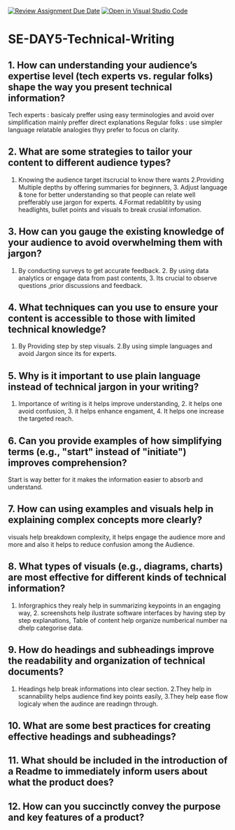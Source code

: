 [![Review Assignment Due Date](https://classroom.github.com/assets/deadline-readme-button-22041afd0340ce965d47ae6ef1cefeee28c7c493a6346c4f15d667ab976d596c.svg)](https://classroom.github.com/a/zsAR-pyY)
[![Open in Visual Studio Code](https://classroom.github.com/assets/open-in-vscode-2e0aaae1b6195c2367325f4f02e2d04e9abb55f0b24a779b69b11b9e10269abc.svg)](https://classroom.github.com/online_ide?assignment_repo_id=18466074&assignment_repo_type=AssignmentRepo)
# SE-DAY5-Technical-Writing
## 1. How can understanding your audience’s expertise level (tech experts vs. regular folks) shape the way you present technical information?
Tech experts  : basicaly preffer using easy terminologies and avoid over simplification mainly preffer direct explanations
Regular folks : use simpler language relatable analogies thyy prefer to focus on clarity.
## 2. What are some strategies to tailor your content to different audience types? 
1. Knowing the audience target itscrucial to know there wants 2.Providing Multiple depths by offering summaries for beginners, 3. Adjust language & tone  for better understanding so that people can relate well prefferably use jargon for experts. 4.Format redablitity by using headlights, bullet points and visuals to break crusial infomation.
## 3. How can you gauge the existing knowledge of your audience to avoid overwhelming them with jargon?
 1. By conducting surveys to get accurate feedback. 2. By using data analytics or engage data from past contents, 3. Its crucial to observe questions ,prior discussions and feedback.
## 4. What techniques can you use to ensure your content is accessible to those with limited technical knowledge?
1. By Providing step by step visuals. 2.By using simple languages and avoid Jargon since its for experts. 
## 5. Why is it important to use plain language instead of technical jargon in your writing?
1. Importance of writing is it helps improve understanding, 2. it helps one avoid confusion, 3. it helps enhance engament, 4. It helps one increase the targeted reach.
## 6. Can you provide examples of how simplifying terms (e.g., "start" instead of "initiate") improves comprehension?
Start is way better for it makes the information easier to absorb and understand.
## 7. How can using examples and visuals help in explaining complex concepts more clearly?
visuals help breakdown complexity,  it helps engage the audience more and more and also it helps to reduce confusion among the Audience.
## 8. What types of visuals (e.g., diagrams, charts) are most effective for different kinds of technical information?
1. Inforgraphics they realy help in summarizing keypoints in an engaging way, 2. screenshots help ilustrate software interfaces by having step by step explanations, Table of content help organize numberical number na dhelp categorise data.
## 9. How do headings and subheadings improve the readability and organization of technical documents?
1. Headings help break informations into clear section. 2.They help in scannability helps audience find key points easily, 3.They help ease flow logicaly when the audince are readingn through.
## 10. What are some best practices for creating effective headings and subheadings?
## 11. What should be included in the introduction of a Readme to immediately inform users about what the product does?
## 12. How can you succinctly convey the purpose and key features of a product?
